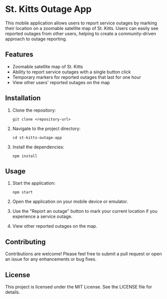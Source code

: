 # St. Kitts Outage App

This mobile application allows users to report service outages by marking their location on a zoomable satellite map of St. Kitts. Users can easily see reported outages from other users, helping to create a community-driven approach to outage reporting.

## Features

- Zoomable satellite map of St. Kitts
- Ability to report service outages with a single button click
- Temporary markers for reported outages that last for one hour
- View other users' reported outages on the map

## Installation

1. Clone the repository:
   ```
   git clone <repository-url>
   ```

2. Navigate to the project directory:
   ```
   cd st-kitts-outage-app
   ```

3. Install the dependencies:
   ```
   npm install
   ```

## Usage

1. Start the application:
   ```
   npm start
   ```

2. Open the application on your mobile device or emulator.

3. Use the "Report an outage" button to mark your current location if you experience a service outage.

4. View other reported outages on the map.

## Contributing

Contributions are welcome! Please feel free to submit a pull request or open an issue for any enhancements or bug fixes.

## License

This project is licensed under the MIT License. See the LICENSE file for details.
